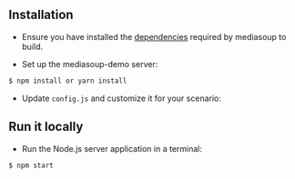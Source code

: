 
## Installation

* Ensure you have installed the [dependencies](https://mediasoup.org/documentation/v3/mediasoup/installation/#requirements) required by mediasoup to build.

* Set up the mediasoup-demo server:

```bash
$ npm install or yarn install
```

* Update `config.js` and customize it for your scenario:

## Run it locally

* Run the Node.js server application in a terminal:
```bash
$ npm start
```